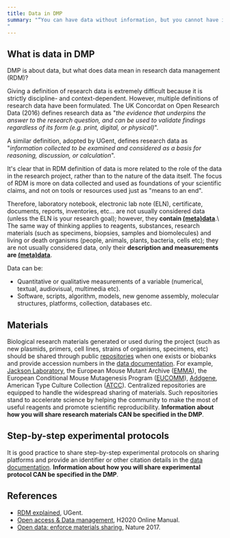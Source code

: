 ```yaml
---
title: Data in DMP
summary: "“You can have data without information, but you cannot have information without data.” Daniel Keys Moran.
"
---
```

## What is data in DMP
DMP is about data, but what does data mean in research data management (RDM)?

Giving a definition of research data is extremely difficult because it is strictly discipline- and context-dependent. However, multiple definitions of research data have been formulated. The UK Concordat on Open Research Data (2016) defines research data as "*the evidence that underpins the answer to the research question, and can be used to validate findings regardless of its form (e.g. print, digital, or physical)*".

A similar definition, adopted by UGent, defines research data as "*information collected to be examined and considered as a basis for reasoning, discussion, or calculation*".

It's clear that in RDM definition of data is more related to the role of the data in the research project, rather than to the nature of the data itself. The focus of RDM is more on data collected and used as foundations of your scientific claims, and not on tools or resources used just as "means to an end".

Therefore, laboratory notebook, electronic lab note (ELN), certificate, documents, reports, inventories, etc... are not usually considered data (unless the ELN is your research goal); however, they **contain [(meta)data](metadata)**.\\
The same way of thinking applies to reagents, substances, research materials (such as specimens, biopsies, samples and biomolecules) and living or death organisms (people, animals, plants, bacteria, cells etc); they are not usually considered data, only their **description and measurements are [(meta)data](metadata)**.

Data can be:
* Quantitative or qualitative measurements of a variable (numerical, textual, audiovisual, multimedia etc).
* Software, scripts, algorithm, models, new genome assembly, molecular structures, platforms, collection, databases etc.

## Materials
Biological research materials generated or used during the project (such as new plasmids, primers, cell lines, strains of organisms, specimens, etc) should be shared through public [repositories](https://www.nature.com/nature-research/editorial-policies/reporting-standards#availability-of-materials) when one exists or biobanks and provide accession numbers in the [data documentation](data_documentation). For example, [Jackson Laboratory](https://www.jax.org), the European Mouse Mutant Archive ([EMMA](https://www.infrafrontier.eu)), the European Conditional Mouse Mutagenesis Program ([EUCOMM](https://www.mousephenotype.org/about-impc/about-ikmc/eucomm/)), [Addgene](http://www.addgene.org), American Type Culture Collection ([ATCC](https://www.lgcstandards-atcc.org)). Centralized repositories are equipped to handle the widespread sharing of materials. Such repositories stand to accelerate science by helping the community to make the most of useful reagents and promote scientific reproducibility. **Information about how you will share research materials CAN be specified in the DMP**.

## Step-by-step experimental protocols
It is good practice to share step-by-step experimental protocols on sharing platforms and provide an identifier or other citation details in the [data documentation](data_documentation). **Information about how you will share experimental protocol CAN be specified in the DMP**.

## References
* [RDM explained](https://www.ugent.be/en/research/datamanagement/why/rdm-explained.htm#Whatareresearchdata?), UGent.
* [Open access & Data management](https://ec.europa.eu/research/participants/docs/h2020-funding-guide/cross-cutting-issues/open-access-data-management/open-access_en.htm), H2020 Online Manual.
* [Open data: enforce materials sharing](https://doi.org/10.1038/547403a), Nature 2017.
